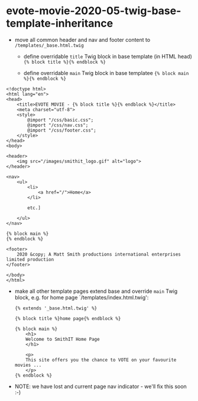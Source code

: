 # evote-movie-2020-05-twig-base-template-inheritance

- move all common header and nav and footer content to `/templates/_base.html.twig`

    - define overridable  `title` Twig block in base template (in HTML head) `{% block title %}{% endblock %}`
    
    - define overridable `main` Twig block in base templatee `{% block main %}{% endblock %}`
        

```twig
<!doctype html>
<html lang="en">
<head>
    <title>EVOTE MOVIE - {% block title %}{% endblock %}</title>
    <meta charset="utf-8">
    <style>
        @import "/css/basic.css";
        @import "/css/nav.css";
        @import "/css/footer.css";
    </style>
</head>
<body>

<header>
    <img src="/images/smithit_logo.gif" alt="logo">
</header>

<nav>
    <ul>
        <li>
            <a href="/">Home</a>
        </li>

        etc.]

    </ul>
</nav>

{% block main %}
{% endblock %}

<footer>
    2020 &copy; A Matt Smith productions international enterprises limited production
</footer>

</body>
</html>
```

- make all other template pages extend base and override `main` Twig block, e.g. for home page `/templates/index.html.twig':

    ```twig
    {% extends '_base.html.twig' %}
    
    {% block title %}home page{% endblock %}
    
    {% block main %}
        <h1>
        Welcome to SmithIT Home Page
        </h1>
    
        <p>
        This site offers you the chance to VOTE on your favourite movies ...
        </p>
    {% endblock %}
    ```  

- NOTE: we have lost and current page nav indicator - we'll fix this soon :-)
